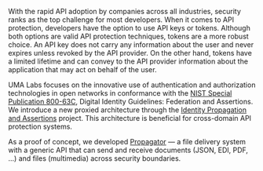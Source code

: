 With the rapid API adoption by companies across all industries, security ranks as the top challenge for most developers. When it comes to API protection, developers have the option to use API keys or tokens. Although both options are valid API protection techniques, tokens are a more robust choice. An API key does not carry any information about the user and never expires unless revoked by the API provider. On the other hand, tokens have a limited lifetime and can convey to the API provider information about the application that may act on behalf of the user.

UMA Labs focuses on the innovative use of authentication and authorization technologies in open networks in conformance with the [NIST Special Publication 800-63C](https://pages.nist.gov/800-63-3/sp800-63c.html), Digital Identity Guidelines: Federation and Assertions. We introduce a new proxied architecture through the [Identity Propagation and Assertions](https://github.com/umalabs/identity-propagation-and-assertions) project. This architecture is beneficial for cross-domain API protection systems.

As a proof of concept, we developed [Propagator](https://github.com/umalabs/propagator) — a file delivery system with a generic API that can send and receive documents (JSON, EDI, PDF, ...) and files (multimedia) across security boundaries.
